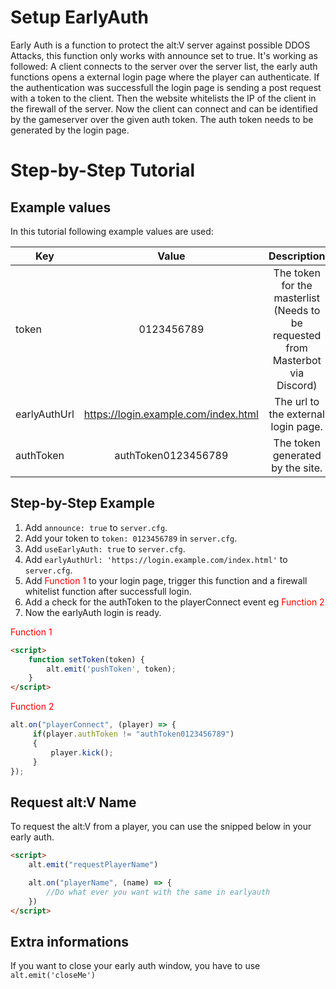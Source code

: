 # Setup EarlyAuth

Early Auth is a function to protect the alt:V server against possible DDOS Attacks, this function only works with announce set to true.
It's working as followed: A client connects to the server over the server list, the early auth functions opens a external login page where the player can authenticate. If the authentication was successfull the login page is sending a post request with a token to the client. Then the website whitelists the IP of the client in the firewall of the server. Now the client can connect and can be identified by the gameserver over the given auth token. The auth token needs to be generated by the login page.

# Step-by-Step Tutorial

## Example values

In this tutorial following example values are used:

| Key   |             Value             |             Description             |
| ------ | :-------------------------------: | :-------------------------------: |
|   token           |   0123456789                                  |   The token for the masterlist (Needs to be requested from Masterbot via Discord)          |
|   earlyAuthUrl    |   https://login.example.com/index.html    |   The url to the external login page. |
|   authToken       |   authToken0123456789                         |   The token generated by the site.    |

## Step-by-Step Example

1. Add `announce: true` to `server.cfg`.
2. Add your token to `token: 0123456789` in `server.cfg`.
3. Add `useEarlyAuth: true` to `server.cfg`.
4. Add `earlyAuthUrl: 'https://login.example.com/index.html'` to `server.cfg`.
5. Add <span style="color:red">Function 1</span> to your login page, trigger this function and a firewall whitelist function after successfull login.
6. Add a check for the authToken to the playerConnect event eg <span style="color:red">Function 2</span>
7. Now the earlyAuth login is ready.

<span style="color:red">Function 1</span>

```html
<script>
    function setToken(token) {
        alt.emit('pushToken', token);
    }
</script>
```

<span style="color:red">Function 2</span>

```js
alt.on("playerConnect", (player) => {
     if(player.authToken != "authToken0123456789")
     {
         player.kick();
     }
});
```

## Request alt:V Name
To request the alt:V from a player, you can use the snipped below in your early auth.

```html
<script>
    alt.emit("requestPlayerName")

    alt.on("playerName", (name) => {
        //Do what ever you want with the same in earlyauth
    })
</script>
```

## Extra informations
If you want to close your early auth window, you have to use `alt.emit('closeMe')`